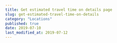```yaml
---
title: Get estimated travel time on details page
slug: get-estimated-travel-time-on-details
category: "Locations"
published: true
date: 2019-07-10
last_modified_at: 2019-07-12
---
```

